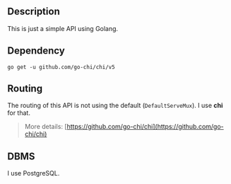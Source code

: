 ## Description

This is just a simple API using Golang.

## Dependency

`go get -u github.com/go-chi/chi/v5`

## Routing

The routing of this API is not using the default (`DefaultServeMux`). I use **chi** for that.

> More details: [https://github.com/go-chi/chi](https://github.com/go-chi/chi)

## DBMS

I use PostgreSQL.

